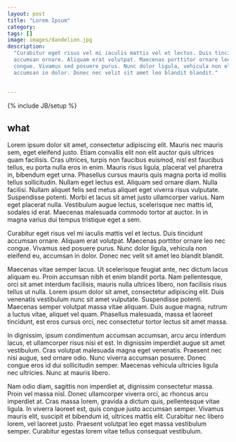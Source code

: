 ```yaml
---
layout: post
title: "Lorem Ipsum"
category:
tags: []
image: images/dandelion.jpg
description: 
  "Curabitur eget risus vel mi iaculis mattis vel et lectus. Duis tincidunt
  accumsan ornare. Aliquam erat volutpat. Maecenas porttitor ornare leo nec
  congue. Vivamus sed posuere purus. Nunc dolor ligula, vehicula non eleifend eu,
  accumsan in dolor. Donec nec velit sit amet leo blandit blandit."
             
             
---
```

{% include JB/setup %}

what
----

Lorem ipsum dolor sit amet, consectetur adipiscing elit. Mauris nec mauris sem,
eget eleifend justo. Etiam convallis elit non elit auctor quis ultrices quam
facilisis. Cras ultrices, turpis non faucibus euismod, nisl est faucibus tellus,
eu porta nulla eros in enim. Mauris risus ligula, placerat vel pharetra in,
bibendum eget urna. Phasellus cursus mauris quis magna porta id mollis tellus
sollicitudin. Nullam eget lectus est. Aliquam sed ornare diam. Nulla facilisi.
Nullam aliquet felis sed metus aliquet eget viverra risus vulputate. Suspendisse
potenti. Morbi et lacus sit amet justo ullamcorper varius. Nam eget placerat
nulla. Vestibulum augue lectus, scelerisque nec mattis id, sodales id erat.
Maecenas malesuada commodo tortor at auctor. In in magna varius dui tempus
tristique eget a sem.

<!--more-->

Curabitur eget risus vel mi iaculis mattis vel et lectus. Duis tincidunt
accumsan ornare. Aliquam erat volutpat. Maecenas porttitor ornare leo nec
congue. Vivamus sed posuere purus. Nunc dolor ligula, vehicula non eleifend eu,
accumsan in dolor. Donec nec velit sit amet leo blandit blandit.

Maecenas vitae semper lacus. Ut scelerisque feugiat ante, nec dictum lacus
aliquam eu. Proin accumsan nibh et enim blandit porta. Nam pellentesque, orci
sit amet interdum facilisis, mauris nulla ultrices libero, non facilisis risus
tellus ut nulla. Lorem ipsum dolor sit amet, consectetur adipiscing elit. Duis
venenatis vestibulum nunc sit amet vulputate. Suspendisse potenti. Maecenas
semper volutpat massa vitae aliquam. Duis augue magna, rutrum a luctus vitae,
aliquet vel quam. Phasellus malesuada, massa et laoreet tincidunt, est eros
cursus orci, nec consectetur tortor lectus sit amet massa.

In dignissim, ipsum condimentum accumsan accumsan, arcu arcu interdum lacus, et
ullamcorper risus nisi et est. In dignissim imperdiet augue sit amet vestibulum.
Cras volutpat malesuada magna eget venenatis. Praesent nec nisi augue, sed
ornare odio. Nunc viverra accumsan posuere. Donec congue eros id dui
sollicitudin semper. Maecenas vehicula ultricies ligula nec ultricies. Nunc at
mauris libero.

Nam odio diam, sagittis non imperdiet at, dignissim consectetur massa. Proin vel
massa nisl. Donec ullamcorper viverra orci, ac rhoncus arcu imperdiet at. Cras
massa lorem, gravida a dictum quis, pellentesque vitae ligula. In viverra
laoreet est, quis congue justo accumsan semper. Vivamus mauris elit, suscipit et
bibendum id, ultrices mattis elit. Curabitur nec libero lorem, vel laoreet
justo. Praesent volutpat leo eget massa vestibulum semper. Curabitur egestas
lorem vitae tellus consequat vestibulum.
